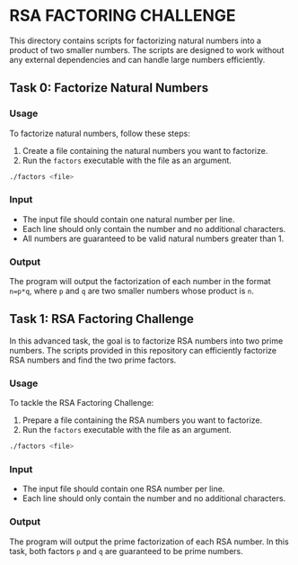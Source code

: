 # RSA FACTORING CHALLENGE

This directory contains scripts for factorizing natural numbers into a product of two smaller numbers. The scripts are designed to work without any external dependencies and can handle large numbers efficiently.

## Task 0: Factorize Natural Numbers

### Usage
To factorize natural numbers, follow these steps:

1. Create a file containing the natural numbers you want to factorize.
2. Run the `factors` executable with the file as an argument.

```bash
./factors <file>
```

### Input
- The input file should contain one natural number per line.
- Each line should only contain the number and no additional characters.
- All numbers are guaranteed to be valid natural numbers greater than 1.

### Output
The program will output the factorization of each number in the format `n=p*q`, where `p` and `q` are two smaller numbers whose product is `n`.

## Task 1: RSA Factoring Challenge

In this advanced task, the goal is to factorize RSA numbers into two prime numbers. The scripts provided in this repository can efficiently factorize RSA numbers and find the two prime factors.

### Usage
To tackle the RSA Factoring Challenge:

1. Prepare a file containing the RSA numbers you want to factorize.
2. Run the `factors` executable with the file as an argument.

```bash
./factors <file>
```

### Input
- The input file should contain one RSA number per line.
- Each line should only contain the number and no additional characters.

### Output
The program will output the prime factorization of each RSA number. In this task, both factors `p` and `q` are guaranteed to be prime numbers.
